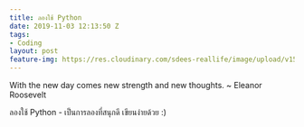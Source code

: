 ```yaml
---
title: ลองใช้ Python
date: 2019-11-03 12:13:50 Z
tags:
- Coding
layout: post
feature-img: https://res.cloudinary.com/sdees-reallife/image/upload/v1555658919/sample_feature_img.png
---
```


With the new day comes new strength and new thoughts. ~ Eleanor Roosevelt

<i class="fa fa-child" style="color:plum"></i>

ลองใช้ Python - เป็นการลองที่สนุกดี เขียนง่ายด้วย :)
